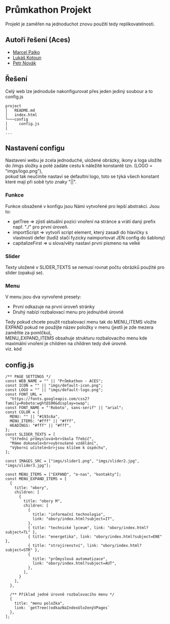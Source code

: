 # Průmkathon Projekt
Projekt je zaměřen na jednoduchot znovu použití tedy replikovatelnosti. 

## Autoři řešení (Aces)
- [Marcel Palko](https://github.com/MarcelPalko)
- [Lukáš Kotoun](https://github.com/LukasKotoun)
- [Petr Novák](https://github.com/PeTroll7)

## Řešení
Celý web lze jednoduše nakonfigurovat přes jeden jediný soubour a to config.js

```
project
│   README.md
│   index.html  
└───config
│     config.js
|
...
```

## Nastavení configu
Nastavení webu je zcela jednoduché, uložené obrázky, ikony a loga uložíte do /imgs složky a poté zadáte cestu k náležité konstantě tzn. (LOGO = "imgs/logo.png"),\
pokud tak neučiníte nastaví se defaultní logo, toto se týká všech konstant které mají při sobě tyto znaky "||".

### Funkce
Funkce obsažené v konfigu jsou Námi vytvořené pro lepší abstrakci. Jsou to:
- getTree => zjistí aktuální pozici vnoření na stránce a vrátí daný prefix např. "./" pro první úroveň.
- importScript => vytvoří script element, který zasadí do hlavičky s vlastností defer (tudíž stačí fyzicky naimportovat JEN config do šablony)
- capitalizeFirst =>  u slova/věty nastaví první písmeno na velké

### Slider
Texty uložené v SLIDER_TEXTS se nemusí rovnat počtu obrázků použité pro slider (opakují se).

### Menu
V menu jsou dva vyrvořené presety: 
- První odkazuje na první úroveň stránky
- Druhý nabízí rozbalovací menu pro jednu/dvě úrovně

Tedy pokud chcete použít rozbalovací menu tak do MENU_ITEMS vložte EXPAND pokud ne použijte název položky v menu (jestli je zde mezera zaměňte za pomlčku),\
MENU_EXPAND_ITEMS obsahuje strukturu rozbalovacího menu kde maximální vnoření je children na children tedy dvě úrovně.\
viz. kód

## config.js
```
/** PAGE SETTINGS */
const WEB_NAME = "" || "Průmkathon - ACES";
const ICON = "" || "imgs/default-icon.png";
const LOGO = "" || "imgs/default-logo.png";
const FONT_URL =
  "https://fonts.googleapis.com/css2?family=Roboto:wght@100&display=swap";
const FONT_NAME = "'Roboto', sans-serif" || "arial";
const COLOR = {
  MENU: "" || "#193c6a",
  MENU_ITEMS: "#fff" || "#fff",
  HEADINGS: "#fff" || "#fff",
};
const SLIDER_TEXTS = [
  "Střední průmyslová<br>škola Třebíč",
  "Máme dokonale<br>vybroušené vzdělání",
  "Výborní učitelé<br>jsou klíčem k úspěchu",
];

const IMAGES_SRC = ["imgs/slider1.png", "imgs/slider2.jpg", "imgs/slider3.jpg"];

const MENU_ITEMS = ["EXPAND", "o-nas", "kontakty"];
const MENU_EXPAND_ITEMS = [
  {
    title: "obory",
    children: [
      {
        title: "obory M",
        children: [
          {
            title: "informační technologie",
            link: "obory/index.html?subject=IT",
          },
          { title: "technické lyceum", link: "obory/index.html?subject=TL" },
          { title: "energetika", link: "obory/index.html?subject=ENE" },
          { title: "strojírenství", link: "obory/index.html?subject=STR" },
          {
            title: "průmyslová automatizace",
            link: "obory/index.html?subject=AUT",
          },
        ],
      }
    ],
  },

  /** Příklad jedné úrovně rozbalovacího menu */
  {
    title: "menu položka",
    link: `getTree()odkazNaIndexUloženýVPages`
  },
];
```
